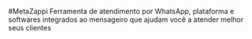 #MetaZappi
Ferramenta de atendimento por WhatsApp, plataforma e softwares integrados ao mensageiro que ajudam você a atender melhor seus clientes
